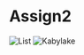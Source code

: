# Assign2

![List](https://user-images.githubusercontent.com/74122631/98456739-e765c080-21b3-11eb-9892-5151c3e79581.JPG)
![Kabylake](https://user-images.githubusercontent.com/74122631/98456741-eaf94780-21b3-11eb-9c02-533f8d5a5fe3.JPG)

